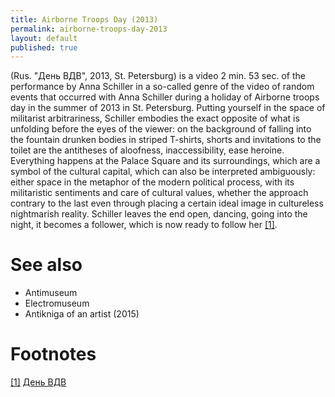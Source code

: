 ```yaml
---
title: Airborne Troops Day (2013)
permalink: airborne-troops-day-2013
layout: default
published: true
---
```

(Rus. "День ВДВ", 2013, St. Petersburg) is a video 2 min. 53 sec. of the performance by Anna Schiller in a so-called genre of the video of random events that occurred with Anna Schiller during a holiday of Airborne troops day in the summer of 2013 in St. Petersburg. Putting yourself in the space of militarist arbitrariness, Schiller embodies the exact opposite of what is unfolding before the eyes of the viewer: on the background of falling into the fountain drunken bodies in striped T-shirts, shorts and invitations to the toilet are the antitheses of aloofness, inaccessibility, ease heroine. Everything happens at the Palace Square and its surroundings, which are a symbol of the cultural capital, which can also be interpreted ambiguously: either space in the metaphor of the modern political process, with its militaristic sentiments and care of cultural values, whether the approach contrary to the last even through placing a certain ideal image in cultureless nightmarish reality. Schiller leaves the end open, dancing, going into the night, it becomes a follower, which is now ready to follow her <span id="a1">[\[1\]](#f1)</span>.

# See also

+ Antimuseum
+ Electromuseum
+ Antikniga of an artist (2015)

# Footnotes

[[1]](#a1) <span id="f1"></span> [День ВДВ](http://index.net/День-ВДВ)
